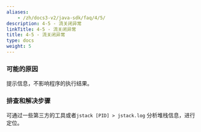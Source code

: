 ```yaml
---
aliases:
    - /zh/docs3-v2/java-sdk/faq/4/5/
description: 4-5 - 流关闭异常
linkTitle: 4-5 - 流关闭异常
title: 4-5 - 流关闭异常
type: docs
weight: 5
---
```



### 可能的原因

提示信息，不影响程序的执行结果。

### 排查和解决步骤

可通过一些第三方的工具或者`jstack [PID] > jstack.log` 分析堆栈信息，进行定位。